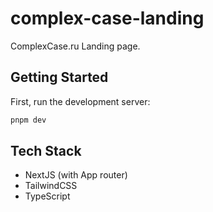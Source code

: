 # complex-case-landing

ComplexCase.ru Landing page.

## Getting Started

First, run the development server:

```bash
pnpm dev
```

## Tech Stack

- NextJS (with App router)
- TailwindCSS
- TypeScript

